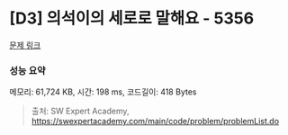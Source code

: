 # [D3] 의석이의 세로로 말해요 - 5356 

[문제 링크](https://swexpertacademy.com/main/code/problem/problemDetail.do?contestProbId=AWVWgkP6sQ0DFAUO) 

### 성능 요약

메모리: 61,724 KB, 시간: 198 ms, 코드길이: 418 Bytes



> 출처: SW Expert Academy, https://swexpertacademy.com/main/code/problem/problemList.do